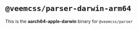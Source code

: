 # `@veemcss/parser-darwin-arm64`

This is the **aarch64-apple-darwin** binary for `@veemcss/parser`

